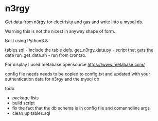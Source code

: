 # n3rgy
Get data from n3rgy for electrisity and gas and write into a mysql db.

Warning this is not the nicest in anyway shape of form.

Built using Python3.8

tables.sql - include the table defs.
get_n3rgy_data.py - script that gets the data
run_get_data.sh - run from crontab.

For display I used metabase opensource https://www.metabase.com/

config file needs needs to be copied to config.txt and updated with your authentication data for n3rgy and the mysql db

todo: 
* package lists
* build script
* fix the fact that the db schema is in config file and comanndline args
* clean up tables.sql
